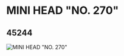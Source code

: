 # MINI HEAD "NO. 270"
## 45244
![MINI HEAD "NO. 270"](https://lc-www-live-s.legocdn.com/media/bricks/5/2/4186392.jpg)